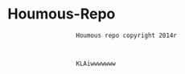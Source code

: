 Houmous-Repo
============
 
 
 
 
                       Houmous repo copyright 2014r
                       
                       
                       
                       KLAiwwwwwww
